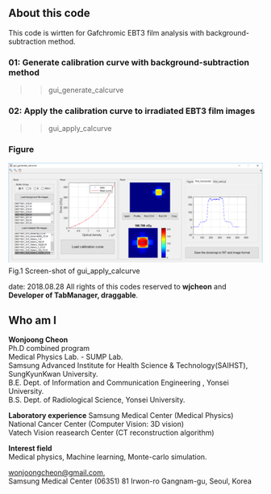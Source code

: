 ## About this code  
This code is wirtten for Gafchromic EBT3 film analysis with background-subtraction method.


### 01: Generate calibration curve with background-subtraction method
>> gui_generate_calcurve

### 02: Apply the calibration curve to irradiated EBT3 film images
>> gui_apply_calcurve

### Figure    
<img src = https://github.com/wjcheon/EBT3_film_analyzer_Matlab/blob/master/figure_gui_apply_calcurve.png />  
Fig.1 Screen-shot of gui_apply_calcurve  
  
  
date: 2018.08.28
All rights of this codes reserved to **wjcheon** and **Developer of TabManager, draggable**.


     



## Who am I 
**Wonjoong Cheon**  
Ph.D combined program  
Medical Physics Lab. - SUMP Lab.  
Samsung Advanced Institute for Health Science & Technology(SAIHST), SungKyunKwan University.  
B.E. Dept. of Information and Communication Engineering , Yonsei University.  
B.S. Dept. of Radiological Science, Yonsei University.  

**Laboratory experience**
Samsung Medical Center (Medical Physics)  
National Cancer Center (Computer Vision: 3D vision)  
Vatech Vision reasearch Center (CT reconstruction algorithm)  

**Interest field**  
Medical physics, Machine learning, Monte-carlo simulation. 

wonjoongcheon@gmail.com,   
Samsung Medical Center (06351) 81 Irwon-ro Gangnam-gu, Seoul, Korea